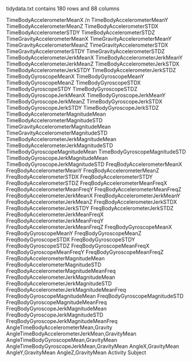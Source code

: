 tidydata.txt
contains 180 rows  and 88 columns

 TimeBodyAccelerometerMeanX /n
 TimeBodyAccelerometerMeanY 
 TimeBodyAccelerometerMeanZ 
 TimeBodyAccelerometerSTDX 
 TimeBodyAccelerometerSTDY
 TimeBodyAccelerometerSTDZ 
 TimeGravityAccelerometerMeanX 
 TimeGravityAccelerometerMeanY 
 TimeGravityAccelerometerMeanZ 
 TimeGravityAccelerometerSTDX 
 TimeGravityAccelerometerSTDY 
 TimeGravityAccelerometerSTDZ 
 TimeBodyAccelerometerJerkMeanX 
 TimeBodyAccelerometerJerkMeanY 
 TimeBodyAccelerometerJerkMeanZ 
 TimeBodyAccelerometerJerkSTDX 
 TimeBodyAccelerometerJerkSTDY 
 TimeBodyAccelerometerJerkSTDZ 
 TimeBodyGyroscopeMeanX 
 TimeBodyGyroscopeMeanY 
 TimeBodyGyroscopeMeanZ 
 TimeBodyGyroscopeSTDX 
 TimeBodyGyroscopeSTDY 
 TimeBodyGyroscopeSTDZ 
 TimeBodyGyroscopeJerkMeanX 
 TimeBodyGyroscopeJerkMeanY 
 TimeBodyGyroscopeJerkMeanZ 
 TimeBodyGyroscopeJerkSTDX 
 TimeBodyGyroscopeJerkSTDY 
 TimeBodyGyroscopeJerkSTDZ 
 TimeBodyAccelerometerMagnitudeMean 
 TimeBodyAccelerometerMagnitudeSTD 
 TimeGravityAccelerometerMagnitudeMean 
 TimeGravityAccelerometerMagnitudeSTD 
 TimeBodyAccelerometerJerkMagnitudeMean 
 TimeBodyAccelerometerJerkMagnitudeSTD 
 TimeBodyGyroscopeMagnitudeMean 
 TimeBodyGyroscopeMagnitudeSTD 
 TimeBodyGyroscopeJerkMagnitudeMean 
 TimeBodyGyroscopeJerkMagnitudeSTD 
 FreqBodyAccelerometerMeanX 
 FreqBodyAccelerometerMeanY 
 FreqBodyAccelerometerMeanZ 
 FreqBodyAccelerometerSTDX 
 FreqBodyAccelerometerSTDY 
 FreqBodyAccelerometerSTDZ 
 FreqBodyAccelerometerMeanFreqX 
 FreqBodyAccelerometerMeanFreqY 
 FreqBodyAccelerometerMeanFreqZ 
 FreqBodyAccelerometerJerkMeanX 
 FreqBodyAccelerometerJerkMeanY 
 FreqBodyAccelerometerJerkMeanZ 
 FreqBodyAccelerometerJerkSTDX 
 FreqBodyAccelerometerJerkSTDY 
 FreqBodyAccelerometerJerkSTDZ 
 FreqBodyAccelerometerJerkMeanFreqX 
 FreqBodyAccelerometerJerkMeanFreqY 
 FreqBodyAccelerometerJerkMeanFreqZ 
 FreqBodyGyroscopeMeanX 
 FreqBodyGyroscopeMeanY 
 FreqBodyGyroscopeMeanZ 
 FreqBodyGyroscopeSTDX 
 FreqBodyGyroscopeSTDY 
 FreqBodyGyroscopeSTDZ 
 FreqBodyGyroscopeMeanFreqX 
 FreqBodyGyroscopeMeanFreqY 
 FreqBodyGyroscopeMeanFreqZ 
 FreqBodyAccelerometerMagnitudeMean 
 FreqBodyAccelerometerMagnitudeSTD 
 FreqBodyAccelerometerMagnitudeMeanFreq 
 FreqBodyAccelerometerJerkMagnitudeMean 
 FreqBodyAccelerometerJerkMagnitudeSTD 
 FreqBodyAccelerometerJerkMagnitudeMeanFreq 
 FreqBodyGyroscopeMagnitudeMean 
 FreqBodyGyroscopeMagnitudeSTD 
 FreqBodyGyroscopeMagnitudeMeanFreq 
 FreqBodyGyroscopeJerkMagnitudeMean 
 FreqBodyGyroscopeJerkMagnitudeSTD 
 FreqBodyGyroscopeJerkMagnitudeMeanFreq 
 AngleTimeBodyAccelerometerMean,Gravity 
 AngleTimeBodyAccelerometerJerkMean,GravityMean 
 AngleTimeBodyGyroscopeMean,GravityMean 
 AngleTimeBodyGyroscopeJerkMean,GravityMean 
 AngleX,GravityMean 
 AngleY,GravityMean 
 AngleZ,GravityMean 
 Activity 
 Subject 

